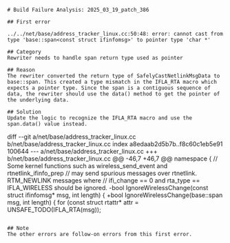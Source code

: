 ```
# Build Failure Analysis: 2025_03_19_patch_386

## First error

../../net/base/address_tracker_linux.cc:50:48: error: cannot cast from type 'base::span<const struct ifinfomsg>' to pointer type 'char *'

## Category
Rewriter needs to handle span return type used as pointer

## Reason
The rewriter converted the return type of SafelyCastNetlinkMsgData to base::span. This created a type mismatch in the IFLA_RTA macro which expects a pointer type. Since the span is a contiguous sequence of data, the rewriter should use the data() method to get the pointer of the underlying data.

## Solution
Update the logic to recognize the IFLA_RTA macro and use the span.data() value instead.
```
diff --git a/net/base/address_tracker_linux.cc b/net/base/address_tracker_linux.cc
index a8edaab2d5b7b..f8c60c1eb5e91 100644
--- a/net/base/address_tracker_linux.cc
+++ b/net/base/address_tracker_linux.cc
@@ -46,7 +46,7 @@ namespace {
 // Some kernel functions such as wireless_send_event and rtnetlink_ifinfo_prep
 // may send spurious messages over rtnetlink. RTM_NEWLINK messages where
 // ifi_change == 0 and rta_type == IFLA_WIRELESS should be ignored.
-bool IgnoreWirelessChange(const struct ifinfomsg* msg, int length) {
+bool IgnoreWirelessChange(base::span<const struct ifinfomsg> msg, int length) {
   for (const struct rtattr* attr = UNSAFE_TODO(IFLA_RTA(msg));

```

## Note
The other errors are follow-on errors from this first error.